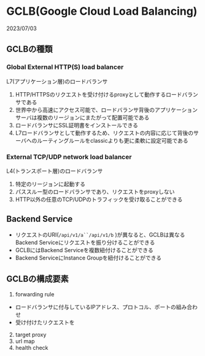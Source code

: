 # GCLB(Google Cloud Load Balancing)
2023/07/03

## GCLBの種類
### Global External HTTP(S) load balancer
L7(アプリケーション層)のロードバランサ
1. HTTP/HTTPSのリクエストを受け付けるproxyとして動作するロードバランサである
2. 世界中から高速にアクセス可能で、ロードバランサ背後のアプリケーションサーバは複数のリージョンにまたがって配置可能である
3. ロードバランサにSSL証明書をインストールできる
4. L7ロードバランサとして動作するため、リクエストの内容に応じて背後のサーバへのルーティングルールをclassicよりも更に柔軟に設定可能である

### External TCP/UDP network load balancer
L4(トランスポート層)のロードバランサ
1. 特定のリージョンに起動する
2. パススルー型のロードバランサであり、リクエストをproxyしない
3. HTTP以外の任意のTCP/UDPのトラフィックを受け取ることができる

## Backend Service
- リクエストのURI(`/api/v1/a``/api/v1/b` )が異なると、GCLBは異なるBackend Serviceにリクエストを振り分けることができる
- GCLBにはBackend Serviceを複数紐付けることができる
- Backend ServiceにInstance Groupを紐付けることができる

## GCLBの構成要素
1. forwarding rule
- ロードバランサに付与しているIPアドレス、プロトコル、ポートの組み合わせ
- 受け付けたリクエストを
2. target proxy
3. url map
4. health check 